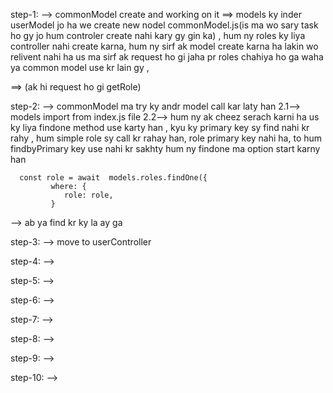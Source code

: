 step-1: -->
  commonModel create and working on it ==>
models ky inder userModel jo ha we create new nodel commonModel.js(is ma wo sary task ho gy jo hum controler create nahi kary gy gin ka) , hum ny roles ky liya controller nahi create karna,
hum ny sirf ak model create karna ha lakin wo relivent nahi ha us ma sirf ak request ho gi
jaha pr roles chahiya ho ga waha ya common model use kr lain gy ,

==> (ak hi request ho gi getRole)
      
step-2: -->
    commonModel ma try ky andr model call kar laty han
  2.1-->  models import from index.js file
  2.2--> hum ny ak cheez serach karni ha us ky liya findone method use karty han , kyu ky primary key sy find nahi kr rahy , hum simple role sy call kr rahay han, role primary key nahi ha, to hum findbyPrimary key use nahi kr sakhty 
  hum ny findone ma option start karny han

      const role = await  models.roles.findOne({        
             where: {
                role: role,  
             }
--> ab ya find kr ky la ay ga

step-3: -->
    move to userController  


step-4: -->



step-5: -->



step-6: -->



step-7: -->



step-8: -->



step-9: -->



step-10: -->

